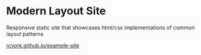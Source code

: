 # Modern Layout Site

Responsive static site that showcases html/css implementations of common layout patterns

[rcyork.github.io/example-site](rcyork.github.io/example-site)
